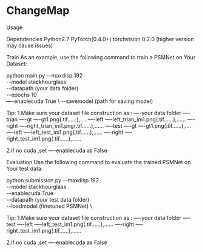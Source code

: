 # ChangeMap

Usage

Dependencies
Python2.7
PyTorch(0.4.0+)
torchvision 0.2.0 (higher version may cause issues)


Train
As an example, use the following command to train a PSMNet on Your Dataset:

python main.py --maxdisp 192 \
               --model stackhourglass \
               --datapath (your data folder)\
               --epochs 10 \
               —-enablecuda True \ 
               --savemodel (path for saving model)

Tip:
1.Make sure your dataset file construction as :
  —-your data folder
     —-trian
        —-gt
            —-gt1.png(.tif……),….
        —-left
            —-left_trian_im1.png(.tif……),……
        —-right
            —-right_trian_im1.png(.tif……),……
      —-test
        —-gt
           —-gt1.png(.tif……),….
        —-left
            —-left_test_im1.png(.tif……),……
        —-right
            —-right_test_im1.png(.tif……),……

2.if no cuda ,set —-enablecuda as False

Evaluation
Use the following command to evaluate the trained PSMNet on Your test data:

python submission.py --maxdisp 192 \
                     --model stackhourglass \
                     --enablecuda True \
                     --datapath (your test data folder) \
                     --loadmodel (finetuned PSMNet) \


Tip:
1.Make sure your dataset file construction as :
  —-your data folder
      —-test
        —-left
          —-left_test_im1.png(.tif……),……
        —-right
          —-right_test_im1.png(.tif……),……

 2.if no cuda ,set —-enablecuda as False

